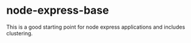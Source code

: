 # node-express-base
This is a good starting point for node express applications and includes clustering.
